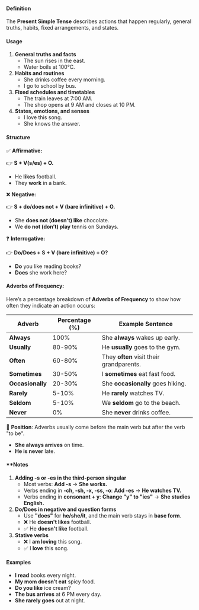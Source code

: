 #### **Definition**

The **Present Simple Tense** describes actions that happen regularly, general truths, habits, fixed arrangements, and states.

#### **Usage**

1. **General truths and facts**
    - The sun rises in the east.
    - Water boils at 100°C.
2. **Habits and routines**
    - She drinks coffee every morning.
    - I go to school by bus.
3. **Fixed schedules and timetables**
    - The train leaves at 7:00 AM.
    - The shop opens at 9 AM and closes at 10 PM.
4. **States, emotions, and senses**
    - I love this song.
    - She knows the answer.

#### **Structure**

✅ **Affirmative:**  

👉 **S + V(s/es) + O.**

- He **likes** football.
- They **work** in a bank.

❌ **Negative:**  

👉 **S + do/does not + V (bare infinitive) + O.**

- She **does not (doesn't) like** chocolate.
- We **do not (don’t) play** tennis on Sundays.

❓ **Interrogative:**  

👉 **Do/Does + S + V (bare infinitive) + O?**

- **Do** you like reading books?
- **Does** she work here?
#### Adverbs of Frequency:
Here’s a percentage breakdown of **Adverbs of Frequency** to show how often they indicate an action occurs:

| **Adverb**       | **Percentage (%)** | **Example Sentence**                     |
| ---------------- | ------------------ | ---------------------------------------- |
| **Always**       | 100%               | She **always** wakes up early.           |
| **Usually**      | 80-90%             | He **usually** goes to the gym.          |
| **Often**        | 60-80%             | They **often** visit their grandparents. |
| **Sometimes**    | 30-50%             | I **sometimes** eat fast food.           |
| **Occasionally** | 20-30%             | She **occasionally** goes hiking.        |
| **Rarely**       | 5-10%              | He **rarely** watches TV.                |
| **Seldom**       | 5-10%              | We **seldom** go to the beach.           |
| **Never**        | 0%                 | She **never** drinks coffee.             |

📌 **Position**: Adverbs usually come before the main verb but after the verb "to be".

- **She always arrives** on time.
- **He is never** late.

#### **Notes

1. **Adding -s or -es in the third-person singular**
    - Most verbs: **Add -s** → **She works.**
    - Verbs ending in **-ch, -sh, -x, -ss, -o**: **Add -es** → **He watches TV.**
    - Verbs ending in **consonant + y**: **Change "y" to "ies"** → **She studies English.**
2. **Do/Does in negative and question forms**
    - Use **"does"** for **he/she/it**, and the main verb stays in **base form**.
    - ❌ He **doesn't likes** football.
    - ✅ He **doesn't like** football.
3. **Stative verbs**
    - ❌ I **am loving** this song.
    - ✅ I **love** this song.

#### **Examples**
- **I read** books every night.
- **My mom doesn’t eat** spicy food.
- **Do you like** ice cream?
- **The bus arrives** at 6 PM every day.
- **She rarely goes** out at night.

